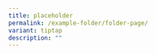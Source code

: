 ```yaml
---
title: placeholder
permalink: /example-folder/folder-page/
variant: tiptap
description: ""
---
```

<p></p>